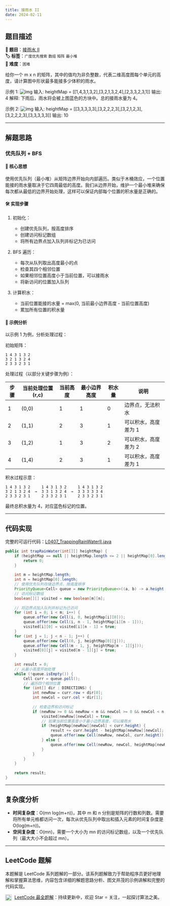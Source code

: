 ```yaml
---
title: 接雨水 II
date: 2024-02-11
---
```


## 题目描述

**🔗 题目**：[接雨水 II](https://leetcode.cn/problems/trapping-rain-water-ii/description/)  
**🏷️ 标签**：`广度优先搜索` `数组` `矩阵` `最小堆`  
**🔴 难度**：`困难`  

给你一个 m x n 的矩阵，其中的值均为非负整数，代表二维高度图每个单元的高度，请计算图中形状最多能接多少体积的雨水。

示例 1:
![img](https://assets.leetcode.com/uploads/2021/04/08/trap1-3d.jpg)
输入: heightMap = [[1,4,3,1,3,2],[3,2,1,3,2,4],[2,3,3,2,3,1]]
输出: 4
解释: 下雨后，雨水将会被上图蓝色的方块中。总的接雨水量为 4。

示例 2:
![img](https://assets.leetcode.com/uploads/2021/04/08/trap2-3d.jpg)
输入: heightMap = [[3,3,3,3,3],[3,2,2,2,3],[3,2,1,2,3],[3,2,2,2,3],[3,3,3,3,3]]
输出: 10

---

## 解题思路

### 优先队列 + BFS

#### 📝 核心思想
使用优先队列（最小堆）从矩阵边界开始向内部遍历。类似于木桶效应，一个位置能接的雨水量取决于它四周最低的高度。我们从边界开始，维护一个最小堆来确保每次都从最低的边界开始处理，这样可以保证内部每个位置的积水量是正确的。

#### 🛠️ 实现步骤
1. 初始化：
   - 创建优先队列，按高度排序
   - 创建访问标记数组
   - 将所有边界点加入队列并标记为已访问

2. BFS 遍历：
   - 每次从队列取出高度最小的点
   - 检查其四个相邻位置
   - 如果相邻位置高度小于当前位置，可以接雨水
   - 将新访问的位置加入队列

3. 计算积水：
   - 当前位置能接的水量 = max(0, 当前最小边界高度 - 当前位置高度)
   - 累加所有位置的积水量

#### 🧩 示例分析
以示例 1 为例，分析处理过程：

初始矩阵：
```
1 4 3 1 3 2
3 2 1 3 2 4
2 3 3 2 3 1
```

处理过程（以部分关键步骤为例）：

| 步骤 | 当前处理位置 (r,c) | 当前高度 | 最小边界高度 | 积水量 | 说明 |
|-----|------------------|---------|------------|--------|------|
| 1 | (0,0) | 1 | 1 | 0 | 边界点，无法积水 |
| 2 | (1,1) | 2 | 3 | 1 | 可以积水，高度差为 1 |
| 3 | (1,2) | 1 | 3 | 2 | 可以积水，高度差为 2 |
| 4 | (1,4) | 2 | 3 | 1 | 可以积水，高度差为 1 |

积水过程示意：
```
1 4 3 1 3 2     1 4 3 1 3 2     1 4 3 1 3 2
3 2 1 3 2 4  →  3 3 1 3 2 4  →  3 3 3 3 3 4
2 3 3 2 3 1     2 3 3 2 3 1     2 3 3 2 3 1
```

最终总积水量为 4，对应蓝色标记的位置。

---

## 代码实现

完整的可运行代码：[L0407_TrappingRainWaterII.java](../src/main/java/L0407_TrappingRainWaterII.java)

```java
public int trapRainWater(int[][] heightMap) {
    if (heightMap == null || heightMap.length <= 2 || heightMap[0].length <= 2) {
        return 0;
    }
    
    int m = heightMap.length;
    int n = heightMap[0].length;
    // 使用优先队列存储边界点，按高度排序
    PriorityQueue<Cell> queue = new PriorityQueue<>((a, b) -> a.height - b.height);
    // 访问标记数组
    boolean[][] visited = new boolean[m][n];
    
    // 将边界点加入队列并标记为已访问
    for (int i = 0; i < m; i++) {
        queue.offer(new Cell(i, 0, heightMap[i][0]));
        queue.offer(new Cell(i, n - 1, heightMap[i][n - 1]));
        visited[i][0] = visited[i][n - 1] = true;
    }
    for (int j = 1; j < n - 1; j++) {
        queue.offer(new Cell(0, j, heightMap[0][j]));
        queue.offer(new Cell(m - 1, j, heightMap[m - 1][j]));
        visited[0][j] = visited[m - 1][j] = true;
    }
    
    int result = 0;
    // 从最小高度开始处理
    while (!queue.isEmpty()) {
        Cell curr = queue.poll();
        // 遍历四个相邻位置
        for (int[] dir : DIRECTIONS) {
            int newRow = curr.row + dir[0];
            int newCol = curr.col + dir[1];
            
            // 检查边界和访问标记
            if (newRow >= 0 && newRow < m && newCol >= 0 && newCol < n && !visited[newRow][newCol]) {
                visited[newRow][newCol] = true;
                // 如果当前位置高度小于最小边界高度，可以接雨水
                if (heightMap[newRow][newCol] < curr.height) {
                    result += curr.height - heightMap[newRow][newCol];
                    queue.offer(new Cell(newRow, newCol, curr.height));
                } else {
                    queue.offer(new Cell(newRow, newCol, heightMap[newRow][newCol]));
                }
            }
        }
    }
    
    return result;
}
```

---

## 复杂度分析

- **时间复杂度**：O(mn log(m+n))，其中 m 和 n 分别是矩阵的行数和列数。需要将所有单元格都访问一次，每次从优先队列中取出和插入元素的时间复杂度是 O(log(m+n))。
- **空间复杂度**：O(mn)，需要一个大小为 mn 的访问标记数组，以及一个优先队列（最大大小不会超过 mn）。

---

## LeetCode 题解

本题解是 LeetCode 系列题解的一部分。该系列题解致力于帮助程序员更好地理解和掌握算法思维，内容包含详细的解题思路分析、图文并茂的示例讲解和完整的代码实现。

<img src="https://github.githubassets.com/images/modules/logos_page/GitHub-Mark.png" alt="GitHub" width="20" style="vertical-align: middle; margin-right: 5px"> [LeetCode 最全题解](https://github.com/LjyYano/LeetCode)：持续更新中，欢迎 Star ⭐️ 关注，一起探讨算法之美。 